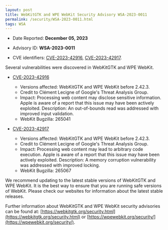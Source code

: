 ```yaml
---
layout: post
title: WebKitGTK and WPE WebKit Security Advisory WSA-2023-0011
permalink: /security/WSA-2023-0011.html
tags: WSA
---
```


* Date Reported: **December 05, 2023**

* Advisory ID: **WSA-2023-0011**

* CVE identifiers: [CVE-2023-42916](#CVE-2023-42916), [CVE-2023-42917](#CVE-2023-42917).


Several vulnerabilities were discovered in WebKitGTK and WPE WebKit.

* <a name="CVE-2023-42916" href="https://cve.mitre.org/cgi-bin/cvename.cgi?name=CVE-2023-42916">CVE-2023-42916</a>
  * Versions affected: WebKitGTK and WPE WebKit before 2.42.3.
  * Credit to Clément Lecigne of Google's Threat Analysis Group.
  * Impact: Processing web content may disclose sensitive information.
    Apple is aware of a report that this issue may have been actively
    exploited. Description: An out-of-bounds read was addressed with
    improved input validation.
  * WebKit Bugzilla: 265041

* <a name="CVE-2023-42917" href="https://cve.mitre.org/cgi-bin/cvename.cgi?name=CVE-2023-42917">CVE-2023-42917</a>
  * Versions affected: WebKitGTK and WPE WebKit before 2.42.3.
  * Credit to Clément Lecigne of Google's Threat Analysis Group.
  * Impact: Processing web content may lead to arbitrary code execution.
    Apple is aware of a report that this issue may have been actively
    exploited. Description: A memory corruption vulnerability was
    addressed with improved locking.
  * WebKit Bugzilla: 265067


We recommend updating to the latest stable versions of WebKitGTK and WPE
WebKit. It is the best way to ensure that you are running safe versions
of WebKit. Please check our websites for information about the latest
stable releases.

Further information about WebKitGTK and WPE WebKit security advisories can be found at: 
[https://webkitgtk.org/security.html](https://webkitgtk.org/security.html) or [https://wpewebkit.org/security/](https://wpewebkit.org/security/).
